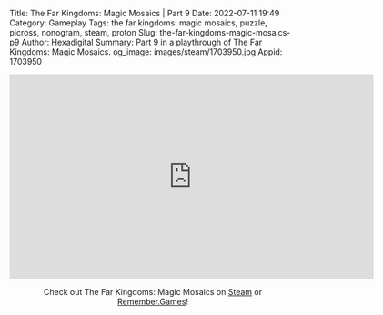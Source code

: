 Title: The Far Kingdoms: Magic Mosaics | Part 9
Date: 2022-07-11 19:49
Category: Gameplay
Tags: the far kingdoms: magic mosaics, puzzle, picross, nonogram, steam, proton
Slug: the-far-kingdoms-magic-mosaics-p9
Author: Hexadigital
Summary: Part 9 in a playthrough of The Far Kingdoms: Magic Mosaics.
og_image: images/steam/1703950.jpg
Appid: 1703950

<center><iframe src="https://www.youtube.com/embed/hrYXBICq5Hw?feature=oembed" allow="accelerometer; autoplay; encrypted-media; gyroscope; picture-in-picture" width="640" height="360" frameborder="0"></iframe>

Check out The Far Kingdoms: Magic Mosaics on [Steam](https://store.steampowered.com/app/1703950/?curator_clanid=34633900) or [Remember.Games](https://remember.games/game/1211/)!</center>